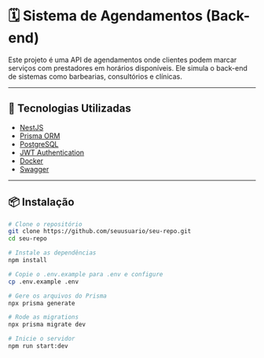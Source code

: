 # 🗓️ Sistema de Agendamentos (Back-end)

Este projeto é uma API de agendamentos onde clientes podem marcar serviços com prestadores em horários disponíveis. Ele simula o back-end de sistemas como barbearias, consultórios e clínicas.

---

## 🚀 Tecnologias Utilizadas

- [NestJS](https://nestjs.com/)
- [Prisma ORM](https://www.prisma.io/)
- [PostgreSQL](https://www.postgresql.org/)
- [JWT Authentication](https://jwt.io/)
- [Docker](https://www.docker.com/)
- [Swagger](https://swagger.io/)

---

## 📦 Instalação

```bash
# Clone o repositório
git clone https://github.com/seuusuario/seu-repo.git
cd seu-repo

# Instale as dependências
npm install

# Copie o .env.example para .env e configure
cp .env.example .env

# Gere os arquivos do Prisma
npx prisma generate

# Rode as migrations
npx prisma migrate dev

# Inicie o servidor
npm run start:dev
